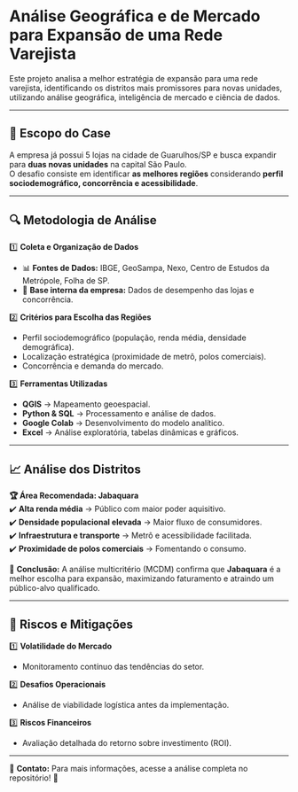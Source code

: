 # Análise Geográfica e de Mercado para Expansão de uma Rede Varejista

Este projeto analisa a melhor estratégia de expansão para uma rede varejista, identificando os distritos mais promissores para novas unidades, utilizando análise geográfica, inteligência de mercado e ciência de dados.

---

## 📌 Escopo do Case

A empresa já possui 5 lojas na cidade de Guarulhos/SP e busca expandir para **duas novas unidades** na capital São Paulo.  
O desafio consiste em identificar **as melhores regiões** considerando **perfil sociodemográfico, concorrência e acessibilidade**.  

---

## 🔍 **Metodologia de Análise**  

1️⃣ **Coleta e Organização de Dados**  
   - 📊 **Fontes de Dados:** IBGE, GeoSampa, Nexo, Centro de Estudos da Metrópole, Folha de SP.  
   - 🏪 **Base interna da empresa:** Dados de desempenho das lojas e concorrência.  

2️⃣ **Critérios para Escolha das Regiões**  
   - Perfil sociodemográfico (população, renda média, densidade demográfica).  
   - Localização estratégica (proximidade de metrô, polos comerciais).  
   - Concorrência e demanda do mercado.  

3️⃣ **Ferramentas Utilizadas**  
   - **QGIS** → Mapeamento geoespacial.  
   - **Python & SQL** → Processamento e análise de dados.  
   - **Google Colab** → Desenvolvimento do modelo analítico.  
   - **Excel** → Análise exploratória, tabelas dinâmicas e gráficos.  

---

## 📈 **Análise dos Distritos**  

**🏆 Área Recomendada: Jabaquara**  
✔️ **Alta renda média** → Público com maior poder aquisitivo.  
✔️ **Densidade populacional elevada** → Maior fluxo de consumidores.  
✔️ **Infraestrutura e transporte** → Metrô e acessibilidade facilitada.  
✔️ **Proximidade de polos comerciais** → Fomentando o consumo.  

📌 **Conclusão:** A análise multicritério (MCDM) confirma que **Jabaquara** é a melhor escolha para expansão, maximizando faturamento e atraindo um público-alvo qualificado.  

---

## 🚧 **Riscos e Mitigações**  

1️⃣ **Volatilidade do Mercado**  
   - Monitoramento contínuo das tendências do setor.  

2️⃣ **Desafios Operacionais**  
   - Análise de viabilidade logística antes da implementação.  

3️⃣ **Riscos Financeiros**  
   - Avaliação detalhada do retorno sobre investimento (ROI).  

---

📌 **Contato:** Para mais informações, acesse a análise completa no repositório! 🚀  


